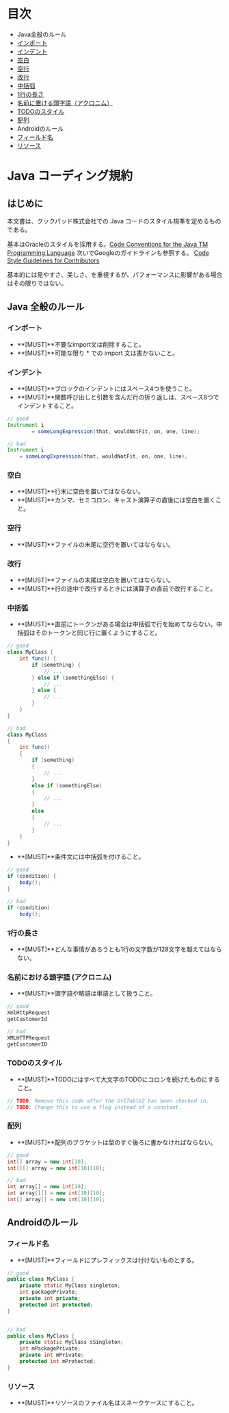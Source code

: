# 目次

- Java全般のルール
 - [インポート](#imports)
 - [インデント](#indentation)
 - [空白](#whitespace)
 - [空行](#empty_lines)
 - [改行](#new_lines)
 - [中括弧](#braces)
 - [1行の長さ](#line_columns)
 - [名前に置ける頭字語（アクロニム）](#acronyms)
 - [TODOのスタイル](#todo)
 - [配列](#arrays)
- Androidのルール
 - [フィールド名](#field_names)
 - [リソース](#resources)


# Java コーディング規約

## はじめに

本文書は、クックパッド株式会社での Java コードのスタイル規準を定めるものである。

基本はOracleのスタイルを採用する。[Code Conventions for the Java TM Programming Language](http://www.oracle.com/technetwork/java/javase/documentation/codeconvtoc-136057.html)
次いでGoogleのガイドラインも参照する。 [Code Style Guidelines for Contributors](http://source.android.com/source/code-style.html)

基本的には見やすさ、美しさ、を重視するが、パフォーマンスに影響がある場合はその限りではない。


## Java 全般のルール

<a name="imports"></a>

### インポート

- **[MUST]**不要なimport文は削除すること。
- **[MUST]**可能な限り * での import 文は書かないこと。

<a name="indentation"></a>

### インデント

- **[MUST]**ブロックのインデントにはスペース4つを使うこと。
- **[MUST]**関数呼び出しと引数を含んだ行の折り返しは、スペース8つでインデントすること。

```java
// good
Instrument i
        = someLongExpression(that, wouldNotFit, on, one, line);

// bad
Instrument i
    = someLongExpression(that, wouldNotFit, on, one, line);
```

<a name="whitespace"></a>

### 空白

- **[MUST]**行末に空白を置いてはならない。
- **[MUST]**カンマ、セミコロン、キャスト演算子の直後には空白を置くこと。

<a name="empty_lines"></a>

### 空行

- **[MUST]**ファイルの末尾に空行を置いてはならない。

<a name="new_lines"></a>

### 改行

- **[MUST]**ファイルの末尾は空白を置いてはならない。
- **[MUST]**行の途中で改行するときには演算子の直前で改行すること。

<a name="braces"></a>

### 中括弧

- **[MUST]**直前にトークンがある場合は中括弧で行を始めてならない。中括弧はそのトークンと同じ行に置くようにすること。

```java
// good
class MyClass {
    int func() {
        if (something) {
            // ...
        } else if (somethingElse) {
            // ...
        } else {
            // ...
        }
    }
}

// bad
class MyClass
{
    int func()
    {
        if (something)
        {
            // ...
        }
        else if (somethingElse)
        {
            // ...
        }
        else
        {
            // ...
        }
    }
}
```

- **[MUST]**条件文には中括弧を付けること。

```java
// good
if (condition) {
    body();
}

// bad
if (condition)
    body();
```

<a name="line_columns"></a>

### 1行の長さ

- **[MUST]**どんな事情があろうとも1行の文字数が128文字を越えてはならない。

<a name="acronyms"></a>

### 名前における頭字語 (アクロニム)

- **[MUST]**頭字語や略語は単語として扱うこと。

```java
// good
XmlHttpRequest
getCustomerId

// bad
XMLHTTPRequest
getCustomerID
```

<a name="todo"></a>

### TODOのスタイル

- **[MUST]**TODOにはすべて大文字のTODOにコロンを続けたものにすること。

```java
// TODO: Remove this code after the UrlTable2 has been checked in.
// TODO: Change this to use a flag instead of a constant.
```

<a name="arrays"></a>

### 配列

- **[MUST]**配列のブラケットは型のすぐ後ろに書かなければならない。

```java
// good
int[] array = new int[10];
int[][] array = new int[10][10];

// bad
int array[] = new int[10];
int array[][] = new int[10][10];
int[] array[] = new int[10][10];
```

## Androidのルール

<a name="field_names"></a>

### フィールド名

- **[MUST]**フィールドにプレフィックスは付けないものとする。

```java
// good
public class MyClass {
    private static MyClass singleton;
    int packagePrivate;
    private int private;
    protected int protected;
}


// bad
public class MyClass {
    private static MyClass sSingleton;
    int mPackagePrivate;
    private int mPrivate;
    protected int mProtected;
}
```

<a name="resources"></a>

### リソース

- **[MUST]**リソースのファイル名はスネークケースにすること。
